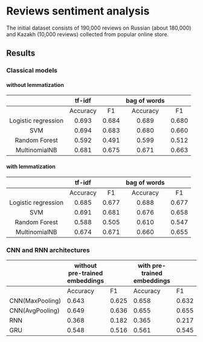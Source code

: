 # Reviews sentiment analysis

The initial dataset consists of 190,000 reviews on Russian (about 180,000) and Kazakh (10,000 reviews) collected from popular online store.

## Results

### **Classical models**

#### without lemmatization



|                     |  tf-idf  |       | bag of words |       |
|:-------------------:|:--------:|:-----:|:------------:|:-----:|
|                     | Accuracy |   F1  |   Accuracy   |   F1  |
| Logistic regression |   0.693  | 0.684 |     0.689    | 0.680 |
|         SVM         |   0.694  | 0.683 |     0.680    | 0.660 |
|    Random Forest    |   0.592  | 0.491 |     0.599    | 0.512 |
|    MultinomialNB    |   0.681  | 0.675 |     0.671    | 0.663 |


#### with lemmatization

|                     |  tf-idf  |       | bag of words |       |
|:-------------------:|:--------:|:-----:|:------------:|:-----:|
|                     | Accuracy |   F1  |   Accuracy   |   F1  |
| Logistic regression |   0.685  | 0.677 |     0.688    | 0.677 |
|         SVM         |   0.691  | 0.681 |     0.676    | 0.658 |
|    Random Forest    |   0.588  | 0.505 |     0.610    | 0.547 |
|    MultinomialNB    |   0.674  | 0.671 |     0.660    | 0.655 |


### **CNN and RNN architectures**



|                 | without pre-trained embeddings |       | with pre-trained embeddings |       |
|-----------------|--------------------------------|-------|-----------------------------|-------|
|                 | Accuracy                       | F1    | Accuracy                    | F1    |
| CNN(MaxPooling) | 0.643                          | 0.625 | 0.658                       | 0.632 |
| CNN(AvgPooling) | 0.649                          | 0.636 | 0.655                       | 0.655 |
| RNN             | 0.368                          | 0.182 | 0.365                       | 0.217 |
| GRU             | 0.548                          | 0.516 | 0.561                       | 0.545 |



